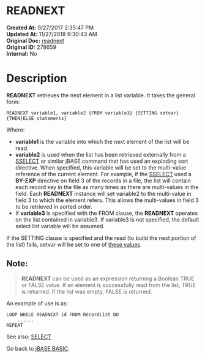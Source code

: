 # READNEXT

**Created At:** 9/27/2017 2:35:47 PM  
**Updated At:** 11/27/2018 9:30:43 AM  
**Original Doc:** [readnext](https://docs.jbase.com/36868-jbase-basic/readnext)  
**Original ID:** 278659  
**Internal:** No  


# Description

**READNEXT** retrieves the next element in a list variable. It takes the general form:

```
READNEXT variable1, variable2 {FROM variable3} {SETTING setvar} {THEN|ELSE statements}
```

Where:

- **variable1** is the variable into which the next element of the list will be read.
- **variable2** is used when the list has been retrieved externally from a [SSELECT](./../sselect) or similar jBASE command that has used an exploding sort directive. When specified, this variable will be set to the multi-value reference of the current element. For example, if the [SSELECT](./../sselect) used a **BY-EXP** directive on field 3 of the records in a file, the list will contain each record key in the file as many times as there are multi-values in the field. Each **READNEXT** instance will set variable2 to the multi-value in field 3 to which the element refers. This allows the multi-values in field 3 to be retrieved in sorted order.
- If **variable3** is specified with the FROM clause, the **READNEXT** operates on the list contained in variable3. If variable3 is not specified, the default select list variable will be assumed.


If the SETTING clause is specified and the read (to build the next portion of the list) fails, setvar will be set to one of [these values](./../incremental-file-errors).

## Note: 


> **READNEXT** can be used as an expression returning a Boolean TRUE or FALSE value. If an element is successfully read from the list, TRUE is returned. If the list was empty, FALSE is returned.


An example of use is as:

```
LOOP WHILE READNEXT id FROM RecordList DO
    ......
REPEAT
```



See also: [SELECT](./../select)

Go back to [jBASE BASIC](./../jbase-basic-programmers-reference-guide).


